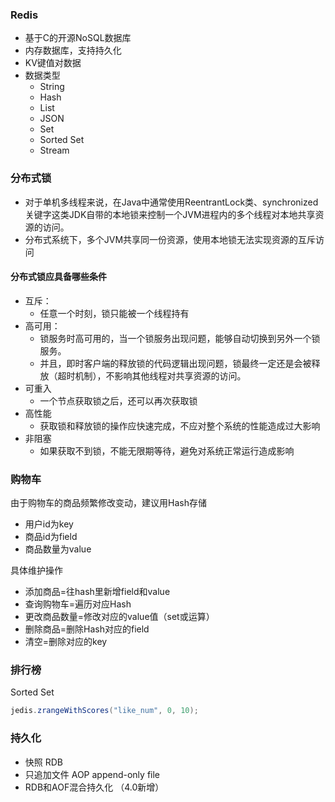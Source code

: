 ### Redis
+ 基于C的开源NoSQL数据库
+ 内存数据库，支持持久化
+ KV键值对数据
+ 数据类型
  + String
  + Hash
  + List
  + JSON
  + Set
  + Sorted Set
  + Stream

### 分布式锁
+ 对于单机多线程来说，在Java中通常使用ReentrantLock类、synchronized关键字这类JDK自带的本地锁来控制一个JVM进程内的多个线程对本地共享资源的访问。
+ 分布式系统下，多个JVM共享同一份资源，使用本地锁无法实现资源的互斥访问

#### 分布式锁应具备哪些条件
+ 互斥：
  + 任意一个时刻，锁只能被一个线程持有
+ 高可用：
  + 锁服务时高可用的，当一个锁服务出现问题，能够自动切换到另外一个锁服务。 
  + 并且，即时客户端的释放锁的代码逻辑出现问题，锁最终一定还是会被释放（超时机制），不影响其他线程对共享资源的访问。
+ 可重入
  + 一个节点获取锁之后，还可以再次获取锁
+ 高性能
  + 获取锁和释放锁的操作应快速完成，不应对整个系统的性能造成过大影响
+ 非阻塞
  + 如果获取不到锁，不能无限期等待，避免对系统正常运行造成影响

### 购物车
由于购物车的商品频繁修改变动，建议用Hash存储
+ 用户id为key
+ 商品id为field
+ 商品数量为value

具体维护操作
+ 添加商品=往hash里新增field和value
+ 查询购物车=遍历对应Hash
+ 更改商品数量=修改对应的value值（set或运算）
+ 删除商品=删除Hash对应的field
+ 清空=删除对应的key

### 排行榜
Sorted Set
```java
jedis.zrangeWithScores("like_num", 0, 10);
```

### 持久化
+ 快照 RDB
+ 只追加文件 AOP append-only file
+ RDB和AOF混合持久化 （4.0新增）